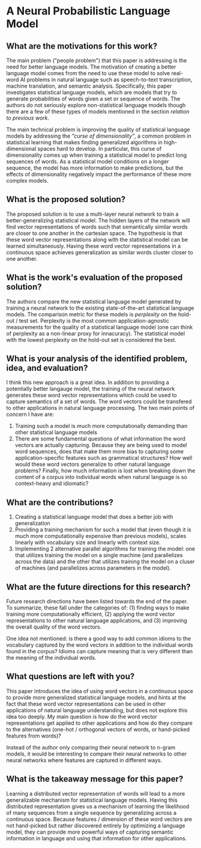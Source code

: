 # A Neural Probabilistic Language Model

## What are the motivations for this work?

The main problem ("people problem") that this paper is addressing is the need for better language models. The
motivation of creating a better language model comes from the need to use these model to solve real-word AI problems
in natural language such as speech-to-text transcription, machine translation, and semantic analysis. Specifically, this
paper investigates statistical language models, which are models that try to generate probabilities of words given
a set or sequence of words. The authors do not seriously explore non-statistical language models though there are a few
of these types of models mentioned in the section *relation to previous work*.

The main technical problem
is improving the quality of statistical language models by addressing the *"curse of dimensionality"*, a common problem
in statistical learning that makes finding generalized algorithms in high-dimensional spaces hard to develop. In particular,
this curse of dimensionality comes up when training a statistical model to predict long sequences of words. As a statistical
model conditions on a longer sequence, the model has more information to make predictions, but the effects of
dimensionality negatively impact the performance of these more complex models.

## What is the proposed solution?

The proposed solution is to use a multi-layer neural network to train a better-generalizing statistical model. The hidden
layers of the network will find vector representations of words such that semantically similar words are closer to one
another in the cartesian space. The hypothesis is that these word vector representations along with the statistical
model can be learned simultaneously. Having these word vector representations in a continuous space achieves generalization
as similar words cluster closer to one another.

## What is the work's evaluation of the proposed solution?

The authors compare the new statistical language model generated by training a neural network to the existing state-of-the-art
statistical language models. The comparison metric for these models is *perplexity* on the hold-out / test set. Perplexity is the most
common application-agnostic measurements for the quality of a statistical language model (one can think of perplexity as a
non-linear proxy for innacuracy). The statistical model with the lowest perplexity on the hold-out set is considered the best.

## What is your analysis of the identified problem, idea, and evaluation?

I think this new approach is a great idea. In addition to providing a potentially better langauge model, the training
of the neural network generates these word vector representations which could be used to capture semantics of a set of
words. The word vectors could be transfered to other applications in natural language processing. The two main points of
concern I have are:

1. Training such a model is much more computationally demanding than other statistical language models
2. There are some fundamental questions of what information the word vectors are actually capturing. Because they are
   being used to model word sequences, does that make them more bias to capturing some application-specific
   features such as grammatical structures? How well would these word vectors generalize to other natural language problems?
   Finally, how much information is lost when breaking down the content of a corpus into individual words when natural
   language is so context-heavy and idiomatic?

## What are the contributions?

1. Creating a statistical language model that does a better job with generalization
2. Providing a training mechanism for such a model that (even though it is much more computationally expensive than previous
   models), scales linearly with vocabulary size and linearly with context size.
3. Implementing 2 alternative parallel algorithms for training the model: one that utilizes training the model on a single
   machine (and parallelizes across the data) and the other that utilizes training the model on a cluser of machines (and
   parallelizes across parameters in the model).
   
## What are the future directions for this research?

Future research directions have been listed towards the end of the paper. To summarize, these fall under the categories of:
(1) finding ways to make training more computationally efficient, (2) applying the word vector representations to other
natural language applications, and (3) improving the overall quality of the word vectors.

One idea not mentioned:
is there a good way to add common idioms to the vocabulary captured by the word vectors in addition to the individual
words found in the corpus? Idioms can capture meaning that is very different than the meaning of the individual words.

## What questions are left with you?

This paper introduces the idea of using word vectors in a continuous space to provide more generalized statistical language
models, and hints at the fact that these word vector representations can be used in other applications of natural language
understanding, but does not explore this idea too deeply. My main question is how do the word vector representations get
applied to other applications and how do they compare to the alternatives (one-hot / orthogonal vectors of words, or
hand-picked features from words)?

Instead of the author only comparing their neural network to n-gram models, it would be interesting to compare their
neural networks to other neural networks where features are captured in different ways.

## What is the takeaway message for this paper?

Learning a distributed vector representation of words will lead to a more generalizable mechanism for
statistical language models. Having this distributed representation gives us a mechanism of learning the likelihood of many
sequences from a single sequence by generalizing across a continuous space. Because features / dimension of these word vectors are
not hand-picked but rather discovered entirely by optimizing a language model, they can provide more powerful ways of capturing
semantic information in language and using that information for other applications.

